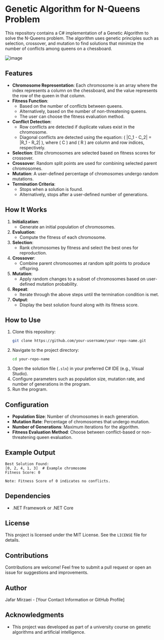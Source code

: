 # Genetic Algorithm for N-Queens Problem

This repository contains a C# implementation of a Genetic Algorithm to solve the N-Queens problem. The algorithm uses genetic principles such as selection, crossover, and mutation to find solutions that minimize the number of conflicts among queens on a chessboard.

![image](https://github.com/user-attachments/assets/ed7e5de9-b775-46af-b63e-9b1f1e8a6798)

## Features
- **Chromosome Representation**: Each chromosome is an array where the index represents a column on the chessboard, and the value represents the row of the queen in that column.
- **Fitness Function**:
  - Based on the number of conflicts between queens.
  - Alternatively, based on the number of non-threatening queens.
  - The user can choose the fitness evaluation method.
- **Conflict Detection**:
  - Row conflicts are detected if duplicate values exist in the chromosome.
  - Diagonal conflicts are detected using the equation: \( |C_1 - C_2| = |R_1 - R_2| \), where \( C \) and \( R \) are column and row indices, respectively.
- **Selection**: Elite chromosomes are selected based on fitness scores for crossover.
- **Crossover**: Random split points are used for combining selected parent chromosomes.
- **Mutation**: A user-defined percentage of chromosomes undergo random mutations.
- **Termination Criteria**:
  - Stops when a solution is found.
  - Alternatively, stops after a user-defined number of generations.

## How It Works
1. **Initialization**:
   - Generate an initial population of chromosomes.
2. **Evaluation**:
   - Compute the fitness of each chromosome.
3. **Selection**:
   - Rank chromosomes by fitness and select the best ones for reproduction.
4. **Crossover**:
   - Combine parent chromosomes at random split points to produce offspring.
5. **Mutation**:
   - Apply random changes to a subset of chromosomes based on user-defined mutation probability.
6. **Repeat**:
   - Iterate through the above steps until the termination condition is met.
7. **Output**:
   - Display the best solution found along with its fitness score.

## How to Use
1. Clone this repository:
   ```bash
   git clone https://github.com/your-username/your-repo-name.git
   ```
2. Navigate to the project directory:
   ```bash
   cd your-repo-name
   ```
3. Open the solution file (`.sln`) in your preferred C# IDE (e.g., Visual Studio).
4. Configure parameters such as population size, mutation rate, and number of generations in the program.
5. Run the program.

## Configuration
- **Population Size**: Number of chromosomes in each generation.
- **Mutation Rate**: Percentage of chromosomes that undergo mutation.
- **Number of Generations**: Maximum iterations for the algorithm.
- **Fitness Evaluation Method**: Choose between conflict-based or non-threatening queen evaluation.

## Example Output
```text
Best Solution Found:
[0, 2, 4, 1, 3]  # Example chromosome
Fitness Score: 0

Note: Fitness Score of 0 indicates no conflicts.
```

## Dependencies
- .NET Framework or .NET Core

## License
This project is licensed under the MIT License. See the `LICENSE` file for details.

## Contributions
Contributions are welcome! Feel free to submit a pull request or open an issue for suggestions and improvements.

## Author
Jafar Mirzaei - [Your Contact Information or GitHub Profile]

## Acknowledgments
- This project was developed as part of a university course on genetic algorithms and artificial intelligence.

